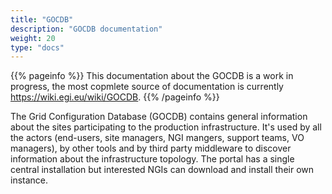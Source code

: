 ```yaml
---
title: "GOCDB"
description: "GOCDB documentation"
weight: 20
type: "docs"
---
```


{{% pageinfo %}}
This documentation about the GOCDB is a work in progress,
the most copmlete source of documentation is currently
https://wiki.egi.eu/wiki/GOCDB.
{{% /pageinfo %}}

The Grid Configuration Database (GOCDB) contains general information about the
sites participating to the production infrastructure.
It's used by all the actors (end-users, site managers, NGI mangers, support
teams, VO managers), by other tools and by third party middleware to discover
information about the infrastructure topology.
The portal has a single central installation but interested NGIs can download
and install their own instance.
